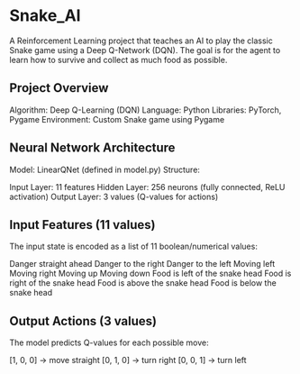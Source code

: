 # Snake_AI

A Reinforcement Learning project that teaches an AI to play the classic Snake game using a Deep Q-Network (DQN). The goal is for the agent to learn how to survive and collect as much food as possible.

## Project Overview

Algorithm: Deep Q-Learning (DQN)
Language: Python
Libraries: PyTorch, Pygame
Environment: Custom Snake game using Pygame
## Neural Network Architecture

Model: LinearQNet (defined in model.py)
Structure:

Input Layer: 11 features
Hidden Layer: 256 neurons (fully connected, ReLU activation)
Output Layer: 3 values (Q-values for actions)
## Input Features (11 values)
The input state is encoded as a list of 11 boolean/numerical values:

Danger straight ahead
Danger to the right
Danger to the left
Moving left
Moving right
Moving up
Moving down
Food is left of the snake head
Food is right of the snake head
Food is above the snake head
Food is below the snake head
## Output Actions (3 values)
The model predicts Q-values for each possible move:

[1, 0, 0] → move straight
[0, 1, 0] → turn right
[0, 0, 1] → turn left

